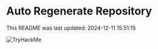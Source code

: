 # Auto Regenerate Repository

This README was last updated: 2024-12-11 15:51:15

 ![TryHackMe](https://tryhackme.com/badge/533634)